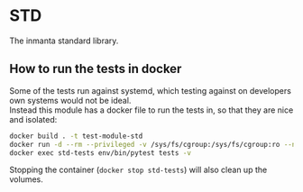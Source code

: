 # STD

The inmanta standard library.  

## How to run the tests in docker

Some of the tests run against systemd, which testing against on developers own systems would not be ideal.  
Instead this module has a docker file to run the tests in, so that they are nice and isolated:  

```bash
docker build . -t test-module-std
docker run -d --rm --privileged -v /sys/fs/cgroup:/sys/fs/cgroup:ro --name std-tests test-module-std
docker exec std-tests env/bin/pytest tests -v
```

Stopping the container (`docker stop std-tests`) will also clean up the volumes.
